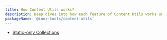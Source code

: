 ```yaml
---
title: How Content Utils works?
description: Deep dives into how each feature of Content Utils works under the hood.
packageName: '@inox-tools/content-utils'
---
```


- [Static-only Collections](/how-it-works/content-utils/static-collections)
